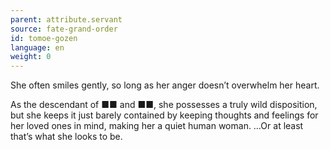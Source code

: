```yaml
---
parent: attribute.servant
source: fate-grand-order
id: tomoe-gozen
language: en
weight: 0
---
```


She often smiles gently, so long as her anger doesn’t overwhelm her heart.

As the descendant of ■■ and ■■, she possesses a truly wild disposition, but she keeps it just barely contained by keeping thoughts and feelings for her loved ones in mind, making her a quiet human woman.
…Or at least that’s what she looks to be.
